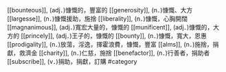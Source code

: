 [[bounteous]], (adj．)慷慨的，豐富的 
[[generosity]], (n．)慷慨、大方 
[[largesse]], (n．)慷慨援助，施捨 
[[liberality]], (n．)慷慨，心胸開闊 
[[magnanimous]], (adj．)寬宏大量的，慷慨的 
[[munificent]], (adj．)慷慨的，大方的 
[[princely]], (adj．)王子的，慷慨的 
[[bounty]], (n．)慷慨，寬大，恩惠 
[[prodigality]], (n．)放蕩，淫逸，揮霍浪費，慷慨，豐富 
[[alms]], (n．)施捨，捐獻，救濟金 
[[charity]], (n．)仁慈，施捨 
[[benefactor]], (n．)行善者，捐助者 
[[subscribe]], (v．)捐助，捐獻，訂購 
#category
